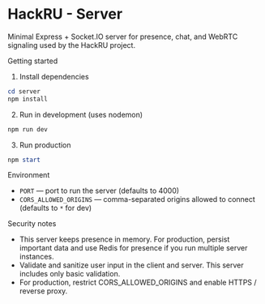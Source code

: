 # HackRU - Server

Minimal Express + Socket.IO server for presence, chat, and WebRTC signaling used by the HackRU project.

Getting started

1. Install dependencies

```powershell
cd server
npm install
```

2. Run in development (uses nodemon)

```powershell
npm run dev
```

3. Run production

```powershell
npm start
```

Environment

- `PORT` — port to run the server (defaults to 4000)
- `CORS_ALLOWED_ORIGINS` — comma-separated origins allowed to connect (defaults to `*` for dev)

Security notes

- This server keeps presence in memory. For production, persist important data and use Redis for presence if you run multiple server instances.
- Validate and sanitize user input in the client and server. This server includes only basic validation.
- For production, restrict CORS_ALLOWED_ORIGINS and enable HTTPS / reverse proxy.
